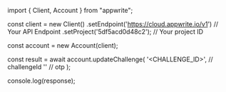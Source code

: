 import { Client, Account } from "appwrite";

const client = new Client()
    .setEndpoint('https://cloud.appwrite.io/v1') // Your API Endpoint
    .setProject('5df5acd0d48c2'); // Your project ID

const account = new Account(client);

const result = await account.updateChallenge(
    '<CHALLENGE_ID>', // challengeId
    '<OTP>' // otp
);

console.log(response);
